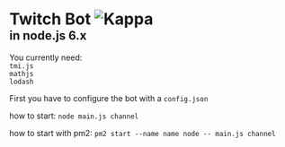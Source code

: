 <div><h1 style="margin-bottom:0px;"> Twitch Bot <img alt="Kappa" src="https://i.nuuls.com/xfk-.png"></h1>
<h2 style="margin-top:0px;"> in node.js 6.x </h2></div>

<p>You currently need:  
<code>
tmi.js  
mathjs  
lodash
</code></p>

<p>First you have to configure the bot with a <code>config.json</code></p>
<p style="margin-bottom:0px;">how to start:
<code>node main.js channel</code></p>

<p style="margin-bottom:0px;">how to start with pm2:
<code>pm2 start --name name node -- main.js channel</code></p>
